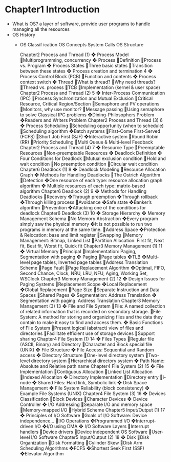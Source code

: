 # Chapter1 Introduction

- What is OS?
  a layer of software, provide user programs to handle managing all the resources
- OS History
  - OS Classif ication
     OS Concepts
     System Calls
     OS Structure
    
    Chapter2 Process and Thread (1)
    ❖ Process Model
    Multiprogramming, concurrency
    ❖ Process
    Definition
    Process vs. Program
    ❖ Process States
    Three basic states
    Transition between these states
    ❖ Process creation and termination
    4
    ❖ Process Control Block (PCB)
    Function and contents
    ❖ Process context switch
    ❖ Thread
    What is thread?
    Why need threads?
    Thread vs. process
    TCB
    Implementation (kernel & user space)
    Chapter2 Process and Thread (2)
    5
    ❖ Inter-Process Communication (IPC)
    Process Synchronization and Mutual Exclusion
    Critical Resource, Critical Region/Section
    Semaphore and PV operations
    Monitors, why use monitor?
    Message passing
    Using semaphore to solve Classical IPC
    problems
    ❖Dining-Philosophers Problem
    ❖Readers and Writers Problem
    Chapter2 Process and Thread (3)
    6
    ❖ Process Scheduling
    Scheduling opportunity (when to schedule)
    Scheduling algorithm
    ❖Batch systems
    First-Come First-Served (FCFS)
    Short Job First (SJF)
    ❖Interactive system
    Round Robin (RR)
    Priority Scheduling
    Multi Queue & Multi-level Feedback
    Chapter2 Process and Thread (4)
    7
    ❖ Resource Type
    Preemptable Resources
    Non-preemptable Resources
    ❖ Deadlock Definition
    ❖ Four Conditions for Deadlock
    Mutual exclusion condition
    Hold and wait condition
    No preemption condition
    Circular wait condition
    Chapter6 Deadlock (1)
    8
    ❖ Deadlock Modeling
    Resource Allocation Graph
    ❖ Methods for Handling Deadlocks
    The Ostrich Algorithm
    Detection
    ❖One resource of each type: resource allocation
    graph algorithm
    ❖ Multiple resources of each type: matrix-based
    algorithm
    Chapter6 Deadlock (2)
    9
    ❖ Methods for Handling Deadlocks
    Recovery
    ❖Through preemption
    ❖Through rollback
    ❖Through killing process
    Avoidance
    ❖Safe state
    ❖Banker’s algorithm
    Prevention
    ❖Attacking one of the conditions for deadlock
    Chapter6 Deadlock (3)
    10
    ❖ Storage Hierarchy
    ❖ Memory Management Schema
    No Memory Abstraction
    ❖Every program simply saw the physical memory
    ❖It is not possible to run two programs in memory at
    the same time.
    Address Space
    ❖Protection & Relocation: base and limit register
    Swapping
    Memory Management: Bitmap, Linked List
    Partition Allocation: First fit, Next fit, Best fit, Worst
    fit, Quick fit
    Chapter3 Memory Management (1)
    11
    ❖ Virtual Memory
    Principal
    Implementation: Paging, Segmentation with paging
    ❖ Paging
    Page tables
    ❖TLB
    ❖Multi-level page tables, Inverted page tables
    Address Translation Scheme
    Page Fault
    Page Replacement Algorithm
    ❖Optimal, FIFO, Second Chance, Clock, NRU, LRU,
    NFU, Aging, Working Set, WSClock
    Chapter3 Memory Management (2)
    12
    ❖ Design Issues for Paging Systems
    Replacement Scope
    ❖Local Replacement
    ❖Global Replacement
    Page Size
    Separate Instruction and Data Spaces
    Shared Pages
    ❖ Segmentation: Address Translation
    ❖ Segmentation with paging: Address Translation
    Chapter3 Memory Management (3)
    13
    ❖ File and File System
    File: A named collection of related information that
    is recorded on secondary storage.
    File System: A method for storing and organizing
    files and the data they contain to make it easy to
    find and access them.
    ❖ Basic Functions of File System
    Present logical (abstract) view of files and
    directories
    Facilitate efficient use of storage devices
    Support sharing
    Chapter4 File System (1)
    14
    ❖ Files Types
    Regular file (ASCII, Binary) and Directory
    Character and Block special file (UNIX)
    ❖ File Structure
    ❖ File Access: Sequential and Random access
    ❖ Directory Structure
    One-level directory system
    Two-level directory system
    Hierarchical directory system
    ❖ Path Name: Absolute and Relative path name
    Chapter4 File System (2)
    15
    ❖ File Implementation
    Contiguous Allocation
    Linked List Allocation
    Indexed Allocation
    ❖ Directory Implementation
    Directory entry
    i-node
    ❖ Shared Files: Hard link, Symbolic link
    ❖ Disk Space Management
    ❖ File System Reliability (block consistency)
    ❖ Example File Systems (UNIX)
    Chapter4 File System (3)
    16
    ❖ Devices Classification
    Block Devices
    Character Devices
    ❖ Device Controller
    ❖ I/O Addressing
    Separate I/O and memory space
    Memory-mapped I/O
    Hybrid Scheme
    Chapter5 Input/Output (1)
    17
    ❖ Principles of I/O Software
    Goals of I/O Software: Device independence…
    I/O Operations
    ❖Programmed I/O
    ❖Interrupt-driven I/O
    ❖I/O using DMA
    ❖ I/O Software Layers
    Interrupt handlers
    Device drivers
    Device independent OS Software
    User-level I/O Software
    Chapter5 Input/Output (2)
    18
    ❖ Disk
    Disk Organization
    Disk Formatting
    Cylinder Skew
    Disk Arm Scheduling Algorithms
    ❖FCFS
    ❖Shortest Seek First (SSF)
    ❖Elevator Algorithm